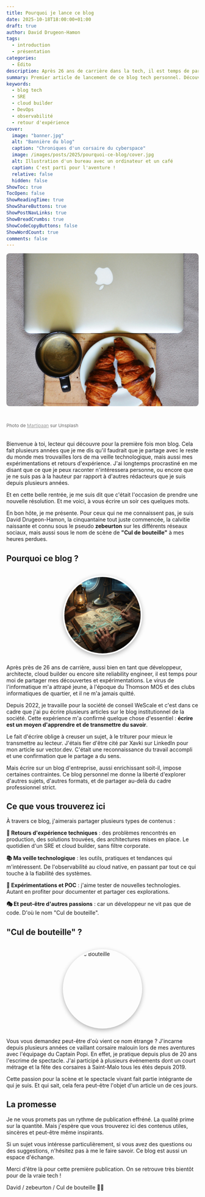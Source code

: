 ```yaml
---
title: Pourquoi je lance ce blog
date: 2025-10-18T18:00:00+01:00
draft: true
author: David Drugeon-Hamon
tags:
  - introduction
  - présentation
categories:
  - Édito
description: Après 26 ans de carrière dans la tech, il est temps de partager mes découvertes et expérimentations sur ce blog personnel.
summary: Premier article de lancement de ce blog tech personnel. Découvrez pourquoi je me lance dans l'aventure de l'écriture et ce que vous trouverez ici.
keywords:
  - blog tech
  - SRE
  - cloud builder
  - DevOps
  - observabilité
  - retour d'expérience
cover:
  image: "banner.jpg"
  alt: "Bannière du blog"
  caption: "Chroniques d'un corsaire du cyberspace"
  image: /images/posts/2025/pourquoi-ce-blog/cover.jpg
  alt: Illustration d'un bureau avec un ordinateur et un café
  caption: C'est parti pour l'aventure !
  relative: false
  hidden: false
ShowToc: true
TocOpen: false
ShowReadingTime: true
ShowShareButtons: true
ShowPostNavLinks: true
ShowBreadCrumbs: true
ShowCodeCopyButtons: false
ShowWordCount: true
comments: false
---
```


<img src="banner.jpg" alt="Bannière À l'encre rouillée" style="width: 100%; height: 400px; object-fit: cover; border-radius: 8px; margin-bottom: 2rem;">
<p style="font-size: 0.75rem; color: #666; margin-top: 0.5rem; margin-bottom: 2rem;">
Photo de <a href="https://unsplash.com/fr/@martipaan" target="_blank" style="color: #999;">Martipaan</a> sur Unsplash
</p>

Bienvenue à toi, lecteur qui découvre pour la première fois mon blog. Cela fait plusieurs années que je me dis qu'il faudrait que je partage avec le reste du monde mes trouvailles lors de ma veille technologique, mais aussi mes expérimentations et retours d'expérience. J'ai longtemps procrastiné en me disant que ce que je peux raconter n'intéressera personne, ou encore que je ne suis pas à la hauteur par rapport à d'autres rédacteurs que je suis depuis plusieurs années.

Et en cette belle rentrée, je me suis dit que c'était l'occasion de prendre une nouvelle résolution. Et me voici, à vous écrire un soir ces quelques mots.

En bon hôte, je me présente. Pour ceux qui ne me connaissent pas, je suis David Drugeon-Hamon, la cinquantaine tout juste commencée, la calvitie naissante et connu sous le pseudo **zebeurton** sur les différents réseaux sociaux, mais aussi sous le nom de scène de **"Cul de bouteille"** à mes heures perdues.

## Pourquoi ce blog ?

<img src="logo.png" alt="Logo de À l'encre rouillée" style="width: 200px; height: 200px; border-radius: 50%; object-fit: cover; display: block; margin: 2rem auto 1.5rem auto; border: 4px solid rgba(255, 255, 255, 0.1); box-shadow: 0 4px 12px rgba(0, 0, 0, 0.3);">

Après près de 26 ans de carrière, aussi bien en tant que développeur, architecte, cloud builder ou encore site reliability engineer, il est temps pour moi de partager mes découvertes et expérimentations. Le virus de l'informatique m'a attrapé jeune, à l'époque du Thomson MO5 et des clubs informatiques de quartier, et il ne m'a jamais quitté.

Depuis 2022, je travaille pour la société de conseil WeScale et c'est dans ce cadre que j'ai pu écrire plusieurs articles sur le blog institutionnel de la société. Cette expérience m'a confirmé quelque chose d'essentiel : **écrire est un moyen d'apprendre et de transmettre du savoir**.

Le fait d'écrire oblige à creuser un sujet, à le triturer pour mieux le transmettre au lecteur. J'étais fier d'être cité par Xavki sur LinkedIn pour mon article sur vector.dev. C'était une reconnaissance du travail accompli et une confirmation que le partage a du sens.

Mais écrire sur un blog d'entreprise, aussi enrichissant soit-il, impose certaines contraintes. Ce blog personnel me donne la liberté d'explorer d'autres sujets, d'autres formats, et de partager au-delà du cadre professionnel strict.

## Ce que vous trouverez ici

À travers ce blog, j'aimerais partager plusieurs types de contenus :

**🔧 Retours d'expérience techniques** : des problèmes rencontrés en production, des solutions trouvées, des architectures mises en place. Le quotidien d'un SRE et cloud builder, sans filtre corporate.

**📚 Ma veille technologique** : les outils, pratiques et tendances qui m'intéressent. De l'observabilité au cloud native, en passant par tout ce qui touche à la fiabilité des systèmes.

**🧪 Expérimentations et POC** : j'aime tester de nouvelles technologies. Autant en profiter pour documenter et partager ces explorations.

**🎭 Et peut-être d'autres passions** : car un développeur ne vit pas que de code. D'où le nom "Cul de bouteille".

## "Cul de bouteille" ?

<img src="cul-de-bouteille.jpg" alt="Cul de Bouteille" style="width: 200px; height: 200px; border-radius: 50%; object-fit: cover; display: block; margin: 2rem auto 1.5rem auto; border: 4px solid rgba(255, 255, 255, 0.1); box-shadow: 0 4px 12px rgba(0, 0, 0, 0.3);">


Vous vous demandez peut-être d'où vient ce nom étrange ? J'incarne depuis plusieurs années ce vaillant corsaire malouin lors de mes aventures avec l'équipage du Captain Popi. En effet, je pratique depuis plus de 20 ans l'escrime de spectacle. J'ai participé à plusieurs événements dont un court métrage et la fête des corsaires à Saint-Malo tous les étés depuis 2019.

Cette passion pour la scène et le spectacle vivant fait partie intégrante de qui je suis. Et qui sait, cela fera peut-être l'objet d'un article un de ces jours.

## La promesse

Je ne vous promets pas un rythme de publication effréné. La qualité prime sur la quantité. Mais j'espère que vous trouverez ici des contenus utiles, sincères et peut-être même inspirants.

Si un sujet vous intéresse particulièrement, si vous avez des questions ou des suggestions, n'hésitez pas à me le faire savoir. Ce blog est aussi un espace d'échange.

Merci d'être là pour cette première publication. On se retrouve très bientôt pour de la vraie tech !

David / zebeurton / Cul de bouteille 🏴‍☠️

